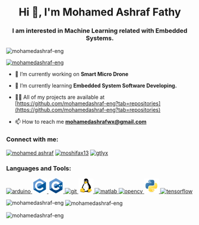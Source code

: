 <h1 align="center">Hi 👋, I'm Mohamed Ashraf Fathy</h1>
<h3 align="center">I am interested in Machine Learning related with Embedded Systems.</h3>

<p align="left"> <img src="https://komarev.com/ghpvc/?username=mohamedashraf-eng&label=Profile%20views&color=0e75b6&style=flat" alt="mohamedashraf-eng" /> </p>

<p align="left"> <a href="https://github.com/ryo-ma/github-profile-trophy"><img src="https://github-profile-trophy.vercel.app/?username=mohamedashraf-eng" alt="mohamedashraf-eng" /></a> </p>

- 🔭 I’m currently working on **Smart Micro Drone**

- 🌱 I’m currently learning **Embedded System Software Developing.**

- 👨‍💻 All of my projects are available at [https://github.com/mohamedashraf-eng?tab=repositories](https://github.com/mohamedashraf-eng?tab=repositories)

- 📫 How to reach me **mohamedashrafwx@gmail.com**

<h3 align="left">Connect with me:</h3>
<p align="left">
<a href="https://linkedin.com/in/mohamed ashraf" target="blank"><img align="center" src="https://raw.githubusercontent.com/rahuldkjain/github-profile-readme-generator/master/src/images/icons/Social/linked-in-alt.svg" alt="mohamed ashraf" height="30" width="40" /></a>
<a href="https://www.hackerrank.com/moshifax13" target="blank"><img align="center" src="https://raw.githubusercontent.com/rahuldkjain/github-profile-readme-generator/master/src/images/icons/Social/hackerrank.svg" alt="moshifax13" height="30" width="40" /></a>
<a href="https://codeforces.com/profile/gtlyx" target="blank"><img align="center" src="https://raw.githubusercontent.com/rahuldkjain/github-profile-readme-generator/master/src/images/icons/Social/codeforces.svg" alt="gtlyx" height="30" width="40" /></a>
</p>

<h3 align="left">Languages and Tools:</h3>
<p align="left"> <a href="https://www.arduino.cc/" target="_blank" rel="noreferrer"> <img src="https://cdn.worldvectorlogo.com/logos/arduino-1.svg" alt="arduino" width="40" height="40"/> </a> <a href="https://www.cprogramming.com/" target="_blank" rel="noreferrer"> <img src="https://raw.githubusercontent.com/devicons/devicon/master/icons/c/c-original.svg" alt="c" width="40" height="40"/> </a> <a href="https://www.w3schools.com/cpp/" target="_blank" rel="noreferrer"> <img src="https://raw.githubusercontent.com/devicons/devicon/master/icons/cplusplus/cplusplus-original.svg" alt="cplusplus" width="40" height="40"/> </a> <a href="https://git-scm.com/" target="_blank" rel="noreferrer"> <img src="https://www.vectorlogo.zone/logos/git-scm/git-scm-icon.svg" alt="git" width="40" height="40"/> </a> <a href="https://www.linux.org/" target="_blank" rel="noreferrer"> <img src="https://raw.githubusercontent.com/devicons/devicon/master/icons/linux/linux-original.svg" alt="linux" width="40" height="40"/> </a> <a href="https://www.mathworks.com/" target="_blank" rel="noreferrer"> <img src="https://upload.wikimedia.org/wikipedia/commons/2/21/Matlab_Logo.png" alt="matlab" width="40" height="40"/> </a> <a href="https://opencv.org/" target="_blank" rel="noreferrer"> <img src="https://www.vectorlogo.zone/logos/opencv/opencv-icon.svg" alt="opencv" width="40" height="40"/> </a> <a href="https://www.python.org" target="_blank" rel="noreferrer"> <img src="https://raw.githubusercontent.com/devicons/devicon/master/icons/python/python-original.svg" alt="python" width="40" height="40"/> </a> <a href="https://www.tensorflow.org" target="_blank" rel="noreferrer"> <img src="https://www.vectorlogo.zone/logos/tensorflow/tensorflow-icon.svg" alt="tensorflow" width="40" height="40"/> </a> </p>

<p><img align="left" src="https://github-readme-stats.vercel.app/api/top-langs?username=mohamedashraf-eng&show_icons=true&locale=en&layout=compact" alt="mohamedashraf-eng" /></p>

<p>&nbsp;<img align="center" src="https://github-readme-stats.vercel.app/api?username=mohamedashraf-eng&show_icons=true&locale=en" alt="mohamedashraf-eng" /></p>

<p><img align="center" src="https://github-readme-streak-stats.herokuapp.com/?user=mohamedashraf-eng&" alt="mohamedashraf-eng" /></p>
